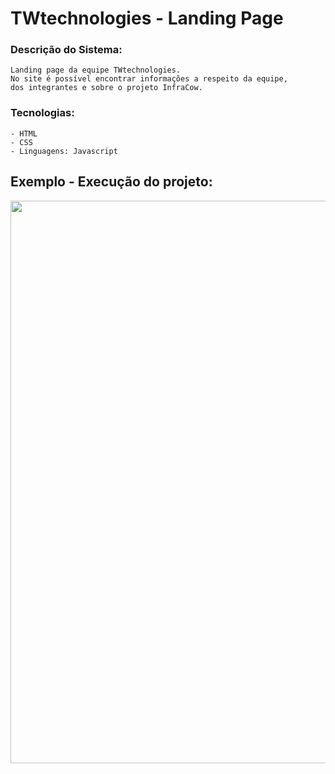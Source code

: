 # TWtechnologies - Landing Page
### Descrição do Sistema:
    Landing page da equipe TWtechnologies. 
    No site é possível encontrar informações a respeito da equipe, 
    dos integrantes e sobre o projeto InfraCow.


### Tecnologias:
    - HTML
    - CSS
    - Linguagens: Javascript

## Exemplo - Execução do projeto:  
<p align="center">
  <img src='images/readme/landing_page_video.gif' width='900'></img>  
</p>

